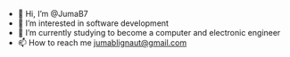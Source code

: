 - 👋 Hi, I’m @JumaB7
- 👀 I’m interested in software development
- 🌱 I’m currently studying to become a computer and electronic engineer
- 📫 How to reach me jumablignaut@gmail.com

<!---
JumaB7/JumaB7 is a ✨ special ✨ repository because its `README.md` (this file) appears on your GitHub profile.
You can click the Preview link to take a look at your changes.
--->
